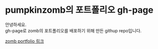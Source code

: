 # pumpkinzomb의 포트폴리오 gh-page

안녕하세요.  
gh-page로 zomb의 포트폴리오를 배포하기 위해 만든 githup repo입니다.

[zomb portfolio 링크](https://pumpkinzomb.github.io/zomb-portfolio/)
